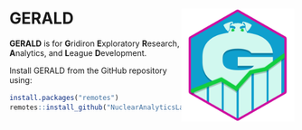 # GERALD <img src="man/logo/logo.png" align="right" height="200" alt="" />

**GERALD** is for **G**ridiron **E**xploratory **R**esearch, **A**nalytics, 
and **L**eague **D**evelopment.

Install GERALD from the GitHub repository using:

```r
install.packages("remotes")
remotes::install_github("NuclearAnalyticsLab/gerald")
```